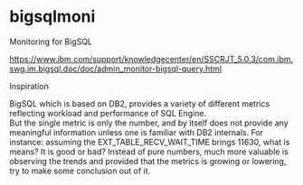 # bigsqlmoni

Monitoring for BigSQL

https://www.ibm.com/support/knowledgecenter/en/SSCRJT_5.0.3/com.ibm.swg.im.bigsql.doc/doc/admin_monitor-bigsql-query.html

Inspiration

BigSQL which is based on DB2, provides a variety of different metrics reflecting workload and performance of SQL Engine.  
But the single metric is only the number, and by itself does not provide any meaningful information unless one is familiar with DB2
internals. For instance: assuming the EXT_TABLE_RECV_WAIT_TIME brings 11630, what is means? It is good or bad?
Instead of pure numbers, much more valuable is observing the trends and provided that the metrics is growing or lowering, try to make 
some conclusion out of it.


